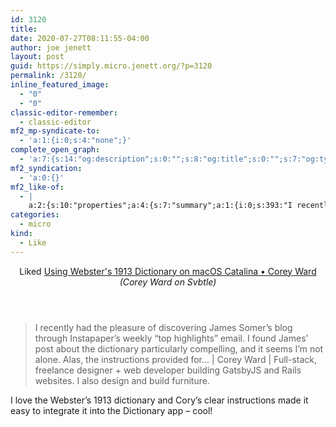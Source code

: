 ```yaml
---
id: 3120
title: 
date: 2020-07-27T08:11:55-04:00
author: joe jenett
layout: post
guid: https://simply.micro.jenett.org/?p=3120
permalink: /3120/
inline_featured_image:
  - "0"
  - "0"
classic-editor-remember:
  - classic-editor
mf2_mp-syndicate-to:
  - 'a:1:{i:0;s:4:"none";}'
complete_open_graph:
  - 'a:7:{s:14:"og:description";s:0:"";s:8:"og:title";s:0:"";s:7:"og:type";s:0:"";s:12:"twitter:card";s:7:"summary";s:15:"twitter:creator";s:0:"";s:19:"twitter:description";s:0:"";s:8:"og:image";s:0:"";}'
mf2_syndication:
  - 'a:0:{}'
mf2_like-of:
  - |
    a:2:{s:10:"properties";a:4:{s:7:"summary";a:1:{i:0;s:393:"I recently had the pleasure of discovering James Somer’s blog through Instapaper’s weekly “top highlights” email. I found James’ post about the dictionary particularly compelling, and it seems I’m not alone. Alas, the instructions provided for... | Corey Ward | Full-stack, freelance designer + web developer building GatsbyJS and Rails websites. I also design and build furniture.";}s:4:"name";a:1:{i:0;s:64:"Using Webster's 1913 Dictionary on macOS Catalina • Corey Ward";}s:3:"url";a:1:{i:0;s:82:"https://coreyward.svbtle.com/websters-unabridged-dictionary-1913-on-macos-catalina";}s:11:"publication";a:1:{i:0;s:20:"Corey Ward on Svbtle";}}s:4:"type";s:4:"cite";}
categories:
  - micro
kind:
  - Like
---
```

<div class="entry-reaction"><section class="response u-like-of h-cite"><header><span class="kind-display-text">Liked</span> <a href="https://coreyward.svbtle.com/websters-unabridged-dictionary-1913-on-macos-catalina" class="p-name u-url">Using Webster's 1913 Dictionary on macOS Catalina • Corey Ward</a> <em>(<span class="p-publication">Corey Ward on Svbtle</span>)</em></header>
<blockquote class="e-summary">I recently had the pleasure of discovering James Somer’s blog through Instapaper’s weekly “top highlights” email. I found James’ post about the dictionary particularly compelling, and it seems I’m not alone. Alas, the instructions provided for... | Corey Ward | Full-stack, freelance designer + web developer building GatsbyJS and Rails websites. I also design and build furniture.</blockquote></section></div>
<div class="entry-content e-content" itemprop="description articleBody">
<p>I love the Webster’s 1913 dictionary and Cory’s clear instructions made it easy to integrate it into the Dictionary app – cool!</p></div>